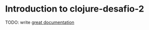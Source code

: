 # Introduction to clojure-desafio-2

TODO: write [great documentation](http://jacobian.org/writing/what-to-write/)

